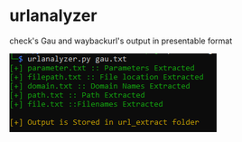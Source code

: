 # urlanalyzer
check's Gau and waybackurl's output in presentable format


![alt text](https://github.com/spyderweb47/urlanalyzer/blob/main/ss/Screenshot%202022-04-13%20212416.png?raw=true)
